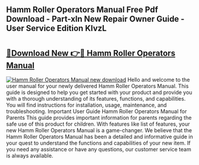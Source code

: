 ## Hamm Roller Operators Manual Free Pdf Download - Part-xln New Repair Owner Guide - User Service Edition KIvzL

# <h2><a href="http://bc39214.oget.top/?id=Hamm+Roller+Operators+Manual">🔗Download New 👉🔴 Hamm Roller Operators Manual</a></h2>

[![Hamm Roller Operators Manual new download](https://i.imgur.com/5g1atiW.png)](http://bc39214.oget.top/?id=Hamm+Roller+Operators+Manual)
Hello and welcome to the user manual for your newly delivered Hamm Roller Operators Manual. This guide is designed to help you get started with your product and provide you with a thorough understanding of its features, functions, and capabilities. You will find instructions for installation, usage, maintenance, and troubleshooting. Important User Guide Hamm Roller Operators Manual for Parents This guide provides important information for parents regarding the safe use of this product for children. With features like list of features, your new Hamm Roller Operators Manual is a game-changer. We believe that the Hamm Roller Operators Manual has been a detailed and informative guide in your quest to understand the functions and capabilities of your new item. If you need any assistance or have any questions, our customer service team is always available.
